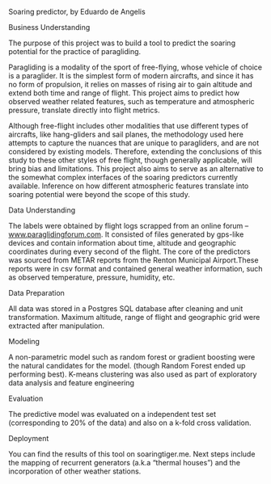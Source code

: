 Soaring predictor, by Eduardo de Angelis


Business Understanding


The purpose of this project was to build a tool to predict the soaring potential for the practice of paragliding.

Paragliding is a modality of the sport of free-flying, whose vehicle  of choice is a paraglider. It is the simplest form of modern aircrafts, and since it has no form of propulsion, it relies on masses of rising air to gain altitude and extend both time and range of flight. This project aims to predict how observed weather related features, such as temperature and atmospheric pressure, translate directly into flight metrics.

Although free-flight includes other modalities that use different types of aircrafts, like hang-gliders and sail planes, the methodology used here attempts  to capture the nuances that are unique to paragliders, and are not considered by existing models. Therefore, extending the conclusions of this study to these other styles of free flight, though generally applicable, will bring bias and limitations. This project also aims to serve as an alternative to the somewhat complex interfaces of the soaring predictors currently available. Inference on how different atmospheric features translate into soaring potential were beyond the scope of this study.

Data Understanding

The labels were obtained by flight logs scrapped from an online forum – www.paraglidingforum.com. It consisted of files generated by gps-like devices and contain information about time, altitude and geographic coordinates during every second of the flight.
The core of the predictors was sourced from METAR reports from the Renton Municipal Airport.These reports were in csv format and contained general weather information, such as observed temperature, pressure, humidity, etc. 

Data Preparation

All data was stored in a Postgres SQL database after  cleaning and unit transformation. Maximum altitude, range of flight and geographic grid were extracted after manipulation.

Modeling

A non-parametric model such as random forest or gradient boosting were the natural candidates for the model. (though Random Forest ended up performing best). K-means clustering was also used as part of exploratory data analysis and feature engineering

Evaluation

The predictive model was evaluated on a independent test set (corresponding to 20% of the data) and also on a k-fold cross validation.


Deployment

You can find the results of this tool on soaringtiger.me. Next steps include the mapping of recurrent generators  (a.k.a “thermal houses”) and the incorporation of other weather stations.
